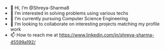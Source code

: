 - 👋 Hi, I’m @Shreya-Sharma8
- 👀 I’m interested in solving problems using various techs
- 🌱 I’m currently pursuing Computer Science Engineering
- 💞️ I’m looking to collaborate on interesting projects matching my profile work
- 📫 How to reach me at https://www.linkedin.com/in/shreya-sharma-45599a192/

<!---
Shreya-Sharma8/Shreya-Sharma8 is a ✨ special ✨ repository because its `README.md` (this file) appears on your GitHub profile.
You can click the Preview link to take a look at your changes.
--->
